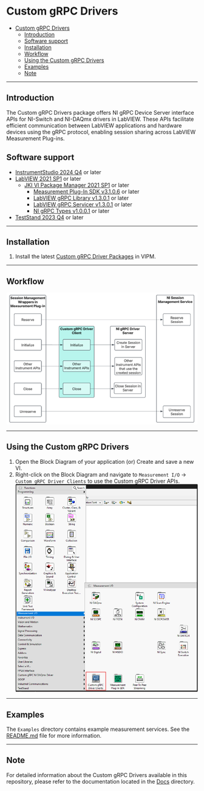 # Custom gRPC Drivers

- [Custom gRPC Drivers](#custom-grpc-drivers)
  - [Introduction](#introduction)
  - [Software support](#software-support)
  - [Installation](#installation)
  - [Workflow](#workflow)
  - [Using the Custom gRPC Drivers](#using-the-custom-grpc-drivers)
  - [Examples](#examples)
  - [Note](#note)

---

## Introduction

The Custom gRPC Drivers package offers NI gRPC Device Server interface APIs for NI-Switch and NI-DAQmx drivers in LabVIEW. These APIs facilitate efficient communication between LabVIEW applications and hardware devices using the gRPC protocol, enabling session sharing across LabVIEW Measurement Plug-ins.

## Software support

- [InstrumentStudio 2024 Q4](https://www.ni.com/en/support/downloads/software-products/download.instrumentstudio.html#549673) or later
- [LabVIEW 2021 SP1](https://www.ni.com/en/support/downloads/software-products/download.labview.html#487445) or later
  - [JKI VI Package Manager 2021 SP1](https://www.ni.com/en/support/downloads/tools-network/download.jki-vi-package-manager.html#443251) or later
    - [Measurement Plug-In SDK v3.1.0.6](https://www.ni.com/docs/en-US/bundle/measurementplugins/page/labview-measurement-dependencies.html) or later
    - [LabVIEW gRPC Library v1.3.0.1](https://www.vipm.io/package/ni_lib_labview_grpc_library/#1.3.0.1) or later
    - [LabVIEW gRPC Servicer v1.3.0.1](https://www.vipm.io/package/ni_lib_labview_grpc_servicer/#1.3.0.1) or later
    - [NI gRPC Types v1.0.0.1](https://www.vipm.io/package/ni_protobuf_types/#1.0.0.1) or later
- [TestStand 2023 Q4](https://www.ni.com/en/support/downloads/software-products/download.teststand.html#494502) or later

---

## Installation

1. Install the latest [Custom gRPC Driver Packages](https://github.com/ni/custom-grpc-drivers/releases) in VIPM.

---

## Workflow

![Workflow](Docs/Images/Design_Flow.png)

---

## Using the Custom gRPC Drivers

1. Open the Block Diagram of your application (or) Create and save a new VI.
2. Right-click on the Block Diagram and navigate to `Measurement I/O` → `Custom gRPC Driver Clients` to use the Custom gRPC Driver APIs.  
![Custom gRPC Driver Palette](Docs/Images/Custom%20gRPC%20Driver%20Palette.png)

---

## Examples

The `Examples` directory contains example measurement services. See the [README.md](Examples/README.md) file for more information.

---

## Note

For detailed information about the Custom gRPC Drivers available in this repository, please refer to the documentation located in the [Docs](Docs) directory.
